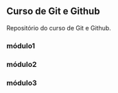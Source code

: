 ## Curso de Git e Github
Repositório do curso de Git e Github.

### módulo1
### módulo2
### módulo3

